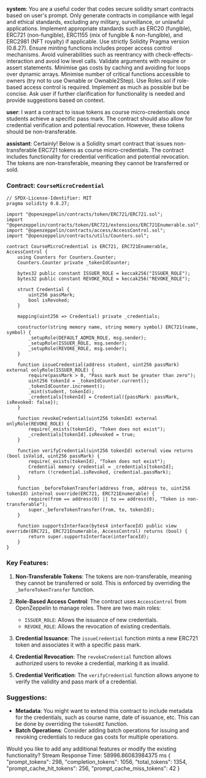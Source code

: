 **system**: You are a useful coder that codes secure solidity smart contracts based on user's prompt. Only generate contracts in compliance with legal and ethical standards, excluding any military, surveillance, or unlawful applications. Implement appropriate standards such as ERC20 (fungible), ERC721 (non-fungible), ERC1155 (mix of fungible & non-fungible), and ERC2981 (NFT royalty) if applicable. Use strictly Solidity Pragma version (0.8.27). Ensure minting functions includes proper access control mechanisms. Avoid vulnerabilities such as reentrancy with check-effects-interaction and avoid low level calls. Validate arguments with require or assert statements. Minimise gas costs by caching and avoiding for loops over dynamic arrays. Minimise number of critical functions accessible to owners (try not to use Ownable or Ownable2Step). Use Roles.sol if role-based access control is required. Implement as much as possible but be concise. Ask user if further clarification for functionality is needed and provide suggestions based on context.

**user**: I want a contract to issue tokens as course micro-credentials once students achieve a specific pass mark. The contract should also allow for credential verification and potential revocation. However, these tokens should be non-transferable.

**assistant**: Certainly! Below is a Solidity smart contract that issues non-transferable ERC721 tokens as course micro-credentials. The contract includes functionality for credential verification and potential revocation. The tokens are non-transferable, meaning they cannot be transferred or sold.

### Contract: `CourseMicroCredential`

```solidity
// SPDX-License-Identifier: MIT
pragma solidity 0.8.27;

import "@openzeppelin/contracts/token/ERC721/ERC721.sol";
import "@openzeppelin/contracts/token/ERC721/extensions/ERC721Enumerable.sol";
import "@openzeppelin/contracts/access/AccessControl.sol";
import "@openzeppelin/contracts/utils/Counters.sol";

contract CourseMicroCredential is ERC721, ERC721Enumerable, AccessControl {
    using Counters for Counters.Counter;
    Counters.Counter private _tokenIdCounter;

    bytes32 public constant ISSUER_ROLE = keccak256("ISSUER_ROLE");
    bytes32 public constant REVOKE_ROLE = keccak256("REVOKE_ROLE");

    struct Credential {
        uint256 passMark;
        bool isRevoked;
    }

    mapping(uint256 => Credential) private _credentials;

    constructor(string memory name, string memory symbol) ERC721(name, symbol) {
        _setupRole(DEFAULT_ADMIN_ROLE, msg.sender);
        _setupRole(ISSUER_ROLE, msg.sender);
        _setupRole(REVOKE_ROLE, msg.sender);
    }

    function issueCredential(address student, uint256 passMark) external onlyRole(ISSUER_ROLE) {
        require(passMark > 0, "Pass mark must be greater than zero");
        uint256 tokenId = _tokenIdCounter.current();
        _tokenIdCounter.increment();
        _mint(student, tokenId);
        _credentials[tokenId] = Credential({passMark: passMark, isRevoked: false});
    }

    function revokeCredential(uint256 tokenId) external onlyRole(REVOKE_ROLE) {
        require(_exists(tokenId), "Token does not exist");
        _credentials[tokenId].isRevoked = true;
    }

    function verifyCredential(uint256 tokenId) external view returns (bool isValid, uint256 passMark) {
        require(_exists(tokenId), "Token does not exist");
        Credential memory credential = _credentials[tokenId];
        return (!credential.isRevoked, credential.passMark);
    }

    function _beforeTokenTransfer(address from, address to, uint256 tokenId) internal override(ERC721, ERC721Enumerable) {
        require(from == address(0) || to == address(0), "Token is non-transferable");
        super._beforeTokenTransfer(from, to, tokenId);
    }

    function supportsInterface(bytes4 interfaceId) public view override(ERC721, ERC721Enumerable, AccessControl) returns (bool) {
        return super.supportsInterface(interfaceId);
    }
}
```

### Key Features:

1. **Non-Transferable Tokens**: The tokens are non-transferable, meaning they cannot be transferred or sold. This is enforced by overriding the `_beforeTokenTransfer` function.

2. **Role-Based Access Control**: The contract uses `AccessControl` from OpenZeppelin to manage roles. There are two main roles:
   - `ISSUER_ROLE`: Allows the issuance of new credentials.
   - `REVOKE_ROLE`: Allows the revocation of existing credentials.

3. **Credential Issuance**: The `issueCredential` function mints a new ERC721 token and associates it with a specific pass mark.

4. **Credential Revocation**: The `revokeCredential` function allows authorized users to revoke a credential, marking it as invalid.

5. **Credential Verification**: The `verifyCredential` function allows anyone to verify the validity and pass mark of a credential.

### Suggestions:

- **Metadata**: You might want to extend this contract to include metadata for the credentials, such as course name, date of issuance, etc. This can be done by overriding the `tokenURI` function.
- **Batch Operations**: Consider adding batch operations for issuing and revoking credentials to reduce gas costs for multiple operations.

Would you like to add any additional features or modify the existing functionality?
Stream Response Time: 58996.86083984375 ms
{
    "prompt_tokens": 298,
    "completion_tokens": 1056,
    "total_tokens": 1354,
    "prompt_cache_hit_tokens": 256,
    "prompt_cache_miss_tokens": 42
}